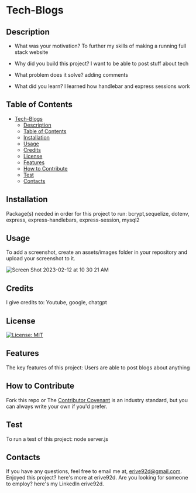 
# Tech-Blogs

## Description

- What was your motivation?
To further my skills of making a running full stack website

- Why did you build this project?
I want to be able to post stuff about tech

- What problem does it solve?
adding comments

- What did you learn?
I learned how handlebar and express sessions work


## Table of Contents

- [Tech-Blogs](#tech-blogs)
  - [Description](#description)
  - [Table of Contents](#table-of-contents)
  - [Installation](#installation)
  - [Usage](#usage)
  - [Credits](#credits)
  - [License](#license)
  - [Features](#features)
  - [How to Contribute](#how-to-contribute)
  - [Test](#test)
  - [Contacts](#contacts)


## Installation
Package(s) needed in order for this project to run:
bcrypt,sequelize, dotenv, express, express-handlebars, express-session, mysql2

## Usage
To add a screenshot, create an assets/images folder in your repository and upload your screenshot to it.

![Screen Shot 2023-02-12 at 10 30 21 AM](https://user-images.githubusercontent.com/110507887/218329966-58504161-d7d1-402d-b964-0c3e401e9649.png)




## Credits
I give credits to:
Youtube, google, chatgpt

## License
[![License: MIT](https://img.shields.io/badge/License-MIT-yellow.svg)](https://opensource.org/licenses/MIT)

## Features
The key features of this project:
Users are able to post blogs about anything

## How to Contribute
Fork this repo 
or
The [Contributor Covenant](https://www.contributor-covenant.org/) is an industry standard, but you can always write your own if you'd prefer.


## Test
To run a test of this project:
node server.js

## Contacts
If you have any questions, feel free to email me at, erive92d@gmail.com.
Enjoyed this project? here's more at erive92d.
Are you looking for someone to employ? here's my LinkedIn erive92d.
   

